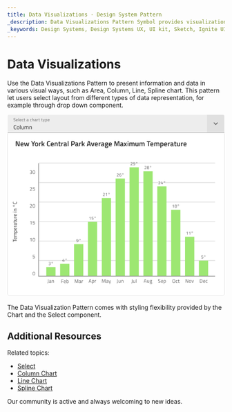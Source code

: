 ```yaml
---
title: Data Visualizations - Design System Pattern
_description: Data Visualizations Pattern Symbol provides visualization of data or information in various layouts and representations.
_keywords: Design Systems, Design Systems UX, UI kit, Sketch, Ignite UI for Angular, Sketch to Angular, Angular, Angular Design System, Export code from Sketch, Design Kits for Angular, Sketch HTML, Sketch to HTML, Sketch UI kits, Figma, Figma to Angular, Export code from Figma, Figma HTML, Figma to HTML, Figma UI kits
---
```


# Data Visualizations

Use the Data Visualizations Pattern to present information and data in various visual ways, such as Area, Column, Line, Spline chart. This pattern let users select layout from different types of data representation, for example through drop down component.

<img class="responsive-img" src="../images/data_visualizations.png" srcset="../images/data_visualizations@2x.png 2x" />

The Data Visualization Pattern comes with styling flexibility provided by the Chart and the Select component.

## Additional Resources

Related topics:

- [Select](../components/select.md)
- [Column Chart](../components/column-chart.md)
- [Line Chart](../components/line-chart.md)
- [Spline Chart](../components/spline-chart.md)
  <div class="divider--half"></div>

Our community is active and always welcoming to new ideas.



